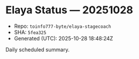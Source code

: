 # Elaya Status — 20251028

- Repo: `toinfo777-byte/elaya-stagecoach`
- SHA: `5fea325`
- Generated (UTC): 2025-10-28 18:48:24Z

Daily scheduled summary.
